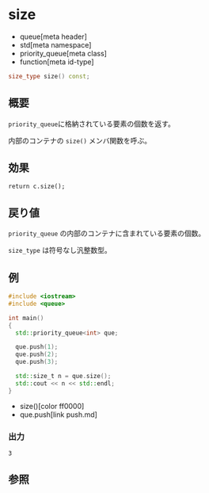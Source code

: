 # size
* queue[meta header]
* std[meta namespace]
* priority_queue[meta class]
* function[meta id-type]

```cpp
size_type size() const;
```

## 概要
`priority_queue`に格納されている要素の個数を返す。

内部のコンテナの `size()` メンバ関数を呼ぶ。


## 効果
`return c.size();`


## 戻り値
`priority_queue` の内部のコンテナに含まれている要素の個数。

`size_type` は符号なし汎整数型。


## 例
```cpp
#include <iostream>
#include <queue>

int main()
{
  std::priority_queue<int> que;

  que.push(1);
  que.push(2);
  que.push(3);

  std::size_t n = que.size();
  std::cout << n << std::endl;
}
```
* size()[color ff0000]
* que.push[link push.md]

### 出力
```
3
```

## 参照


